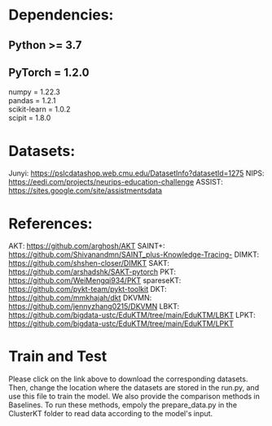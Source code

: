 # Dependencies:
## Python >= 3.7  
## PyTorch = 1.2.0  
numpy = 1.22.3  
pandas = 1.2.1  
scikit-learn = 1.0.2  
scipit = 1.8.0  

# Datasets:
Junyi:
https://pslcdatashop.web.cmu.edu/DatasetInfo?datasetId=1275
NIPS:
https://eedi.com/projects/neurips-education-challenge
ASSIST:
https://sites.google.com/site/assistmentsdata

# References:
AKT: https://github.com/arghosh/AKT
SAINT+: https://github.com/Shivanandmn/SAINT_plus-Knowledge-Tracing-
DIMKT: https://github.com/shshen-closer/DIMKT
SAKT: https://github.com/arshadshk/SAKT-pytorch
PKT: https://github.com/WeiMengqi934/PKT
spareseKT: https://github.com/pykt-team/pykt-toolkit
DKT: https://github.com/mmkhajah/dkt
DKVMN: https://github.com/jennyzhang0215/DKVMN
LBKT: https://github.com/bigdata-ustc/EduKTM/tree/main/EduKTM/LBKT
LPKT: https://github.com/bigdata-ustc/EduKTM/tree/main/EduKTM/LPKT

# Train and Test
Please click on the link above to download the corresponding datasets. Then, change the location where the datasets are stored in the run.py, and use this file to train the model. We also provide the comparison methods in Baselines. To run these methods, empoly the prepare_data.py in the ClusterKT folder to read data according to the model's input.

